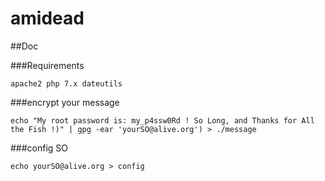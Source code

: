 # amidead

##Doc

###Requirements

	apache2 php 7.x dateutils

###encrypt your message

	echo "My root password is: my_p4ssw0Rd ! So Long, and Thanks for All the Fish !)" | gpg -ear 'yourSO@alive.org') > ./message

###config SO

	echo yourSO@alive.org > config
